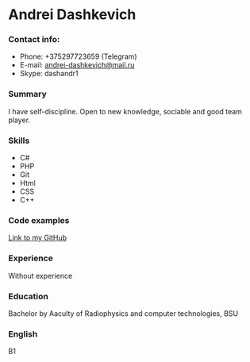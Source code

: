 # Andrei Dashkevich
### Contact info:
* Phone: +375297723659 (Telegram)
* E-mail: andrei-dashkevich@mail.ru
* Skype: dashandr1

### Summary
I have self-discipline. Open to new knowledge, sociable and good team player.

### Skills
* C#
* PHP
* Git
* Html
* CSS
* C++

### Code examples
[Link to my GitHub](https://github.com/dashandr1/)

### Experience
Without experience

### Education 
Bachelor by Аaculty of Radiophysics and computer technologies, BSU

### English
B1
